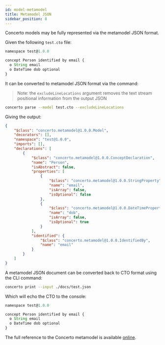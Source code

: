 ```yaml
---
id: model-metamodel
title: Metamodel JSON
sidebar_position: 8
---
```


Concerto models may be fully represented via the metamodel JSON format.

Given the following `test.cto` file:

```js
namespace test@1.0.0

concept Person identified by email {
  o String email
  o DateTime dob optional
}
```

It can be converted to metamodel JSON format via the command:

> Note: the `excludeLineLocations` argument removes the text stream positional information from the output JSON

```bash
concerto parse --model test.cto --excludeLineLocations
```

Giving the output:

```json
{
    "$class": "concerto.metamodel@1.0.0.Model",
    "decorators": [],
    "namespace": "test@1.0.0",
    "imports": [],
    "declarations": [
        {
            "$class": "concerto.metamodel@1.0.0.ConceptDeclaration",
            "name": "Person",
            "isAbstract": false,
            "properties": [
                {
                    "$class": "concerto.metamodel@1.0.0.StringProperty",
                    "name": "email",
                    "isArray": false,
                    "isOptional": false
                },
                {
                    "$class": "concerto.metamodel@1.0.0.DateTimeProperty",
                    "name": "dob",
                    "isArray": false,
                    "isOptional": true
                }
            ],
            "identified": {
                "$class": "concerto.metamodel@1.0.0.IdentifiedBy",
                "name": "email"
            }
        }
    ]
}
```
A metamodel JSON document can be converted back to CTO format using the CLI command:

```bash
concerto print --input ./docs/test.json
```

Which will echo the CTO to the console:

```js
namespace test@1.0.0

concept Person identified by email {
  o String email
  o DateTime dob optional
}
```

The full reference to the Concerto metamodel is available [online](https://github.com/accordproject/concerto/blob/main/packages/concerto-metamodel/lib/metamodel.cto).


